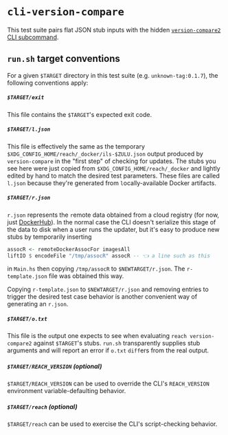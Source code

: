 # `cli-version-compare`

This test suite pairs flat JSON stub inputs with the hidden [`version-compare2` CLI subcommand](../../hs/app/reach/Main.hs).

## `run.sh` target conventions

For a given `$TARGET` directory in this test suite (e.g. `unknown-tag:0.1.7`), the following conventions apply:

##### **`$TARGET/exit`**
This file contains the `$TARGET`'s expected exit code.

##### **`$TARGET/l.json`**
This file is effectively the same as the temporary `$XDG_CONFIG_HOME/reach/_docker/ils-$ZULU.json` output produced by `version-compare` in the "first step" of checking for updates.
The stubs you see here were just copied from `$XDG_CONFIG_HOME/reach/_docker` and lightly edited by hand to match the desired test parameters.
These files are called `l.json` because they're generated from `l`ocally-available Docker artifacts.

##### **`$TARGET/r.json`**
`r.json` represents the `r`emote data obtained from a cloud registry (for now, just [DockerHub](https://hub.docker.com/u/reachsh)).
In the normal case the CLI doesn't serialize this stage of the data to disk when a user runs the updater, but it's easy to produce new stubs by temporarily inserting
```haskell
assocR <- remoteDockerAssocFor imagesAll
liftIO $ encodeFile "/tmp/assocR" assocR -- 👈 a line such as this
```
in `Main.hs` then copying `/tmp/assocR` to `$NEWTARGET/r.json`.
The `r-template.json` file was obtained this way.

Copying `r-template.json` to `$NEWTARGET/r.json` and removing entries to trigger the desired test case behavior is another convenient way of generating an `r.json`.

##### **`$TARGET/o.txt`**
This file is the `o`utput one expects to see when evaluating `reach version-compare2` against `$TARGET`'s stubs.
`run.sh` transparently supplies stub arguments and will report an error if `o.txt` `diff`ers from the real output.

##### **`$TARGET/REACH_VERSION`** (optional)
`$TARGET/REACH_VERSION` can be used to override the CLI's `REACH_VERSION` environment variable-defaulting behavior.

##### **`$TARGET/reach`** (optional)
`$TARGET/reach` can be used to exercise the CLI's script-checking behavior.
